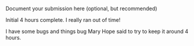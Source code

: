 Document your submission here (optional, but recommended)

Initial 4 hours complete.  I really ran out of time!

I have some bugs and things bug Mary Hope said to try to keep it around 
4 hours.
